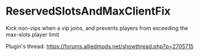 # ReservedSlotsAndMaxClientFix
Kick non-vips when a vip joins, and prevents players from exceeding the max-slots player limit

Plugin's thread: https://forums.alliedmods.net/showthread.php?p=2705715
